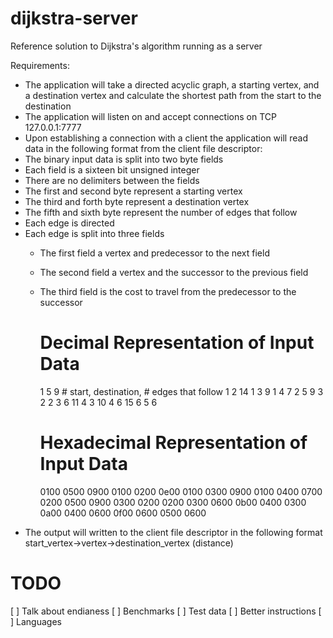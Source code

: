 dijkstra-server
===============

Reference solution to Dijkstra's algorithm running as a server

Requirements:
* The application will take a directed acyclic graph, a starting vertex, and
  a destination vertex and calculate the shortest path from the start to the
  destination
* The application will listen on and accept connections on TCP 127.0.0.1:7777
* Upon establishing a connection with a client the application will read data
  in the following format from the client file descriptor:
 * The binary input data is split into two byte fields
 * Each field is a sixteen bit unsigned integer
 * There are no delimiters between the fields
 * The first and second byte represent a starting vertex
 * The third and forth byte represent a destination vertex
 * The fifth and sixth byte represent the number of edges that follow
 * Each edge is directed
 * Each edge is split into three fields
   * The first field a vertex and predecessor to the next field
   * The second field a vertex and the successor to the previous field
   * The third field is the cost to travel from the predecessor to the successor
        # Decimal Representation of Input Data
        1  5   9 # start, destination, # edges that follow
        1  2  14
        1  3   9
        1  4   7
        2  5   9
        3  2   2
        3  6  11
        4  3  10
        4  6  15
        6  5   6

        # Hexadecimal Representation of Input Data
        0100 0500 0900
        0100 0200 0e00
        0100 0300 0900
        0100 0400 0700
        0200 0500 0900
        0300 0200 0200
        0300 0600 0b00
        0400 0300 0a00
        0400 0600 0f00
        0600 0500 0600
* The output will written to the client file descriptor in the following format
        start_vertex->vertex->destination_vertex (distance)


TODO
====
[ ] Talk about endianess
[ ] Benchmarks
[ ] Test data
[ ] Better instructions
[ ] Languages
